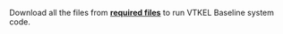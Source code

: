Download all the files from [**required files**](https://figshare.com/articles/VTKEL_resource_files/8247770/3) to run VTKEL Baseline system code.
